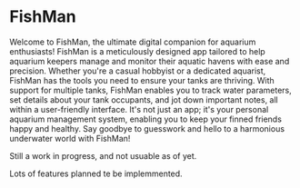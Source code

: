 # FishMan

Welcome to FishMan, the ultimate digital companion for aquarium enthusiasts! FishMan is a meticulously designed app tailored to help aquarium keepers manage and monitor their aquatic havens with ease and precision. Whether you're a casual hobbyist or a dedicated aquarist, FishMan has the tools you need to ensure your tanks are thriving. With support for multiple tanks, FishMan enables you to track water parameters, set details about your tank occupants, and jot down important notes, all within a user-friendly interface. It's not just an app; it's your personal aquarium management system, enabling you to keep your finned friends happy and healthy. Say goodbye to guesswork and hello to a harmonious underwater world with FishMan!

Still a work in progress, and not usuable as of yet.

Lots of features planned te be implemmented.
